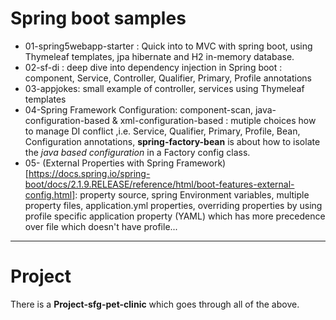 # Spring boot samples 
- 01-spring5webapp-starter : Quick into to MVC with spring boot, using Thymeleaf templates, jpa hibernate and H2 in-memory database.
- 02-sf-di : deep dive into dependency injection in Spring boot : component, Service, Controller, Qualifier, Primary, Profile annotations
- 03-appjokes: small example of controller, services using Thymeleaf templates
- 04-Spring Framework Configuration: component-scan,  java-configuration-based & xml-configuration-based : mutiple choices how to manage DI conflict ,i.e. Service, Qualifier, Primary, Profile, Bean, Configuration annotations, **spring-factory-bean** is about how to isolate the *java based configuration* in a Factory config class. 
- 05- (External Properties with Spring Framework)[https://docs.spring.io/spring-boot/docs/2.1.9.RELEASE/reference/html/boot-features-external-config.html]: property source, spring Environment variables, multiple property files, application.yml properties, overriding properties by using profile specific application property (YAML) which has more precedence over file which doesn't have profile...

------------------
# Project
There is a **Project-sfg-pet-clinic** which goes through all of the above.
